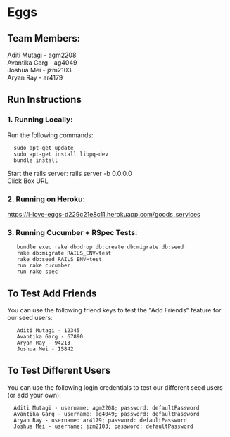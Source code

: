 # Eggs

## Team Members:
Aditi Mutagi - agm2208 <br>
Avantika Garg - ag4049 <br>
Joshua Mei - jzm2103 <br>
Aryan Ray - ar4179 <br>

## Run Instructions
### 1. Running Locally:
   Run the following commands:
   
      sudo apt-get update 
      sudo apt-get install libpq-dev
      bundle install
   Start the rails server: rails server -b 0.0.0.0 <br>
   Click Box URL <br>
### 2. Running on Heroku:
   https://i-love-eggs-d229c21e8c11.herokuapp.com/goods_services
### 3. Running Cucumber + RSpec Tests:
       bundle exec rake db:drop db:create db:migrate db:seed
       rake db:migrate RAILS_ENV=test
       rake db:seed RAILS_ENV=test
       run rake cucumber
       run rake spec

## To Test Add Friends
   You can use the following friend keys to test the "Add Friends" feature for our seed users: 
      
       Aditi Mutagi - 12345 
       Avantika Garg - 67890 
       Aryan Ray - 94213 
       Joshua Mei - 15842 

## To Test Different Users
   You can use the following login credentials to test our different seed users (or add your own):

      Aditi Mutagi - username: agm2208; password: defaultPassword
      Avantika Garg - username: ag4049; password: defaultPassword
      Aryan Ray - username: ar4179; password: defaultPassword
      Joshua Mei - username: jzm2103; password: defaultPassword
